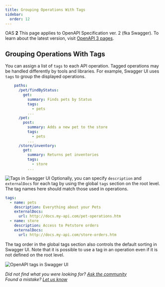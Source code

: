 ```yaml
---
title: Grouping Operations With Tags
sidebar:
  order: 12
---
```


OAS **2** This page applies to OpenAPI Specification ver. 2 (fka Swagger). To learn about the latest version, visit [OpenAPI 3 pages](/docs/specification/grouping-operations-with-tags).

## Grouping Operations With Tags

You can assign a list of `tags` to each API operation. Tagged operations may be handled differently by tools and libraries. For example, Swagger UI uses `tags` to group the displayed operations.

```yaml
    paths:
      /pet/findByStatus:
        get:
          summary: Finds pets by Status
          tags:
            - pets
          ...
      /pet:
        post:
          summary: Adds a new pet to the store
          tags:
            - pets
          ...
      /store/inventory:
        get:
          summary: Returns pet inventories
          tags:
            - store
          ...
```

![Tags in Swagger UI](https://swagger.io/wp-content/uploads/2017/02/swagger-ui-tags.png) Optionally, you can specify `description` and `externalDocs` for each tag by using the global `tags` section on the root level. The tag names here should match those used in operations.

```yaml
tags:
  - name: pets
    description: Everything about your Pets
    externalDocs:
      url: http://docs.my-api.com/pet-operations.htm
  - name: store
    description: Access to Petstore orders
    externalDocs:
      url: http://docs.my-api.com/store-orders.htm
```

The tag order in the global tags section also controls the default sorting in Swagger UI. Note that it is possible to use a tag in an operation even if it is not defined on the root level.

![OpenAPI tags in Swagger UI](</swagger/media/Images/swagger-ui-tags-(1).png>)

_Did not find what you were looking for? [Ask the community](https://community.smartbear.com/t5/Swagger-Open-Source-Tools/bd-p/SwaggerOSTools)  
Found a mistake? [Let us know](https://github.com/swagger-api/swagger.io/issues)_
